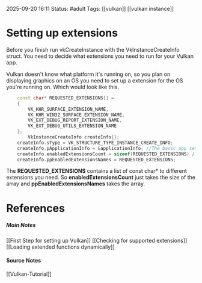 2025-09-20 16:11
Status: #adult 
Tags: [[vulkan]] [[vulkan instance]]
# Setting up extensions

Before you finish run vkCreateInstance with the VkInstanceCreateInfo struct. You need to decide what extensions you need to run for your Vulkan app.

Vulkan doesn't know what platform it's running on, so you plan on displaying graphics on an OS you need to set up a extension for the OS you're running on. Which would look like this.

```c++
	const char* REQUESTED_EXTENSIONS[] =
    {
        VK_KHR_SURFACE_EXTENSION_NAME,
        VK_KHR_WIN32_SURFACE_EXTENSION_NAME,
        VK_EXT_DEBUG_REPORT_EXTENSION_NAME,
        VK_EXT_DEBUG_UTILS_EXTENSION_NAME
    };
        VkInstanceCreateInfo createInfo{};
	createInfo.sType = VK_STRUCTURE_TYPE_INSTANCE_CREATE_INFO;
	createInfo.pApplicationInfo = &applicationInfo; //The basic app set up struct
    createInfo.enabledExtensionsCount = sizeof(REQUESTED_EXTENSIONS) / sizeof(REQUESTED_EXTENSIONS[0]);
    createInfo.ppEnabledExtensionsNames = REQUESTED_EXTENSIONS;
```

The **REQUESTED_EXTENSIONS** contains a list of const char* to different extensions you need. So **enabledExtensionsCount** just takes the size of the array and **ppEnabledExtensionsNames** takes the array.
# References
##### Main Notes
[[First Step for setting up Vulkan]]
[[Checking for supported extensions]]
[[Loading extended functions dynamically]]
#### Source Notes
[[Vulkan-Tutorial]]